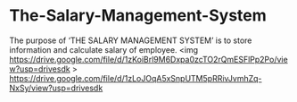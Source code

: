 # The-Salary-Management-System
The purpose of ‘THE SALARY MANAGEMENT SYSTEM’ is to store  information and calculate salary of employee.
<img https://drive.google.com/file/d/1zKoiBrl9M6Dxpa0zcTO2rQmESFlPp2Po/view?usp=drivesdk >
https://drive.google.com/file/d/1zLoJOqA5xSnpUTM5pRRivJvmhZq-NxSy/view?usp=drivesdk 

